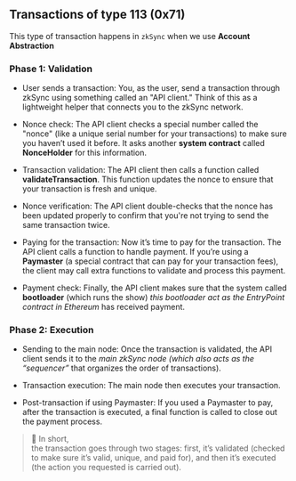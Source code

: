## Transactions of type 113 (0x71)
This type of transaction happens in ``zkSync`` when we use **Account Abstraction**

### Phase 1: Validation
- User sends a transaction: You, as the user, send a transaction through zkSync using something called an "API client." Think of this as a lightweight helper that connects you to the zkSync network.

- Nonce check: The API client checks a special number called the "nonce" (like a unique serial number for your transactions) to make sure you haven’t used it before. It asks another **system contract** called **NonceHolder** for this information.

- Transaction validation: The API client then calls a function called **validateTransaction**. This function updates the nonce to ensure that your transaction is fresh and unique.

- Nonce verification: The API client double-checks that the nonce has been updated properly to confirm that you're not trying to send the same transaction twice.

- Paying for the transaction: Now it’s time to pay for the transaction. The API client calls a function to handle payment. If you’re using a **Paymaster** (a special contract that can pay for your transaction fees), the client may call extra functions to validate and process this payment.

- Payment check: Finally, the API client makes sure that the system called **bootloader** (which runs the show) *this bootloader act as the EntryPoint contract in Ethereum* has received payment.

### Phase 2: Execution
- Sending to the main node: Once the transaction is validated, the API client sends it to the *main zkSync node (which also acts as the “sequencer”* that organizes the order of transactions).

- Transaction execution: The main node then executes your transaction.

- Post-transaction if using Paymaster: If you used a Paymaster to pay, after the transaction is executed, a final function is called to close out the payment process.

> 🤯 In short,<br> the transaction goes through two stages: first, it’s validated (checked to make sure it’s valid, unique, and paid for), and then it’s executed (the action you requested is carried out).